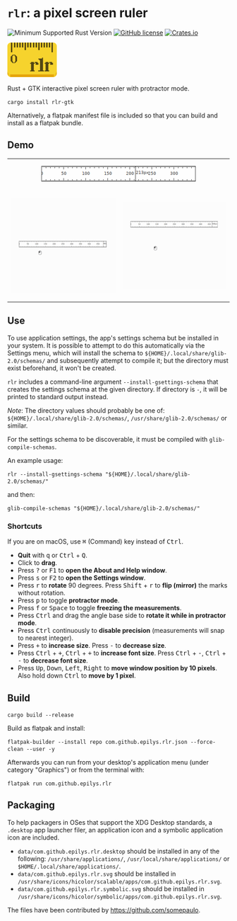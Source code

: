 # `rlr`: a pixel screen ruler

![Minimum Supported Rust Version](https://img.shields.io/badge/MSRV-1.70.0-blue) [![GitHub license](https://img.shields.io/github/license/epilys/rlr)](https://github.com/epilys/rlr/blob/master/LICENSE) [![Crates.io](https://img.shields.io/crates/v/rlr-gtk)](https://crates.io/crates/rlr-gtk)

![./rlr.png](./rlr.png)

Rust + GTK interactive pixel screen ruler with protractor mode.

```shell
cargo install rlr-gtk
```

Alternatively, a flatpak manifest file is included so that you can build and install as a flatpak bundle.

## Demo

<table>
<tr><td colspan=2 align="center"><kbd>

![./demo.png](./demo.png)
</kbd></tr><tr><td><kbd>

![./demo.gif](./demo.gif)

</kbd></td><td><kbd>

![./demo_move.gif](./demo_move.gif)

</kbd></td></tr></table>

## Use

To use application settings, the app's settings schema but be installed in your system.
It is possible to attempt to do this automatically via the Settings menu, which will install the schema to `${HOME}/.local/share/glib-2.0/schemas/` and subsequently attempt to compile it; but the directory must exist beforehand, it won't be created.

`rlr` includes a command-line argument `--install-gsettings-schema` that creates the settings schema at the given directory.
If directory is `-`, it will be printed to standard output instead.

*Note*: The directory values should probably be one of: `${HOME}/.local/share/glib-2.0/schemas/`, `/usr/share/glib-2.0/schemas/` or similar.

For the settings schema to be discoverable, it must be compiled with `glib-compile-schemas`.

An example usage:

```shell
rlr --install-gsettings-schema "${HOME}/.local/share/glib-2.0/schemas/"
```

and then:

```shell
glib-compile-schemas "${HOME}/.local/share/glib-2.0/schemas/"
```

### Shortcuts

If you are on macOS, use <kbd>⌘</kbd> (Command) key instead of <kbd>Ctrl</kbd>.

- **Quit** with <kbd>q</kbd> or <kbd>Ctrl</kbd> + <kbd>Q</kbd>.
- Click to **drag**.
- Press <kbd>?</kbd> or <kbd>F1</kbd> to **open the About and Help window**.
- Press <kbd>s</kbd> or <kbd>F2</kbd> to **open the Settings window**.
- Press <kbd>r</kbd> to **rotate** 90 degrees. Press <kbd>Shift</kbd> + <kbd>r</kbd> to **flip (mirror)** the marks without rotation.
- Press <kbd>p</kbd> to toggle **protractor mode**.
- Press <kbd>f</kbd> or <kbd>Space</kbd> to toggle **freezing the measurements**.
- Press <kbd>Ctrl</kbd> and drag the angle base side to **rotate it while in protractor mode**.
- Press <kbd>Ctrl</kbd> continuously to **disable precision** (measurements will snap to nearest integer).
- Press <kbd>+</kbd> to **increase size**. Press <kbd>-</kbd> to **decrease size**.
- Press <kbd>Ctrl</kbd> + <kbd>+</kbd>, <kbd>Ctrl</kbd> + <kbd>+</kbd> to **increase font size**. Press <kbd>Ctrl</kbd> + <kbd>-</kbd>, <kbd>Ctrl</kbd> + <kbd>-</kbd> to **decrease font size**.
- Press <kbd>Up</kbd>, <kbd>Down</kbd>, <kbd>Left</kbd>, <kbd>Right</kbd> to **move window position by 10 pixels**. Also hold down <kbd>Ctrl</kbd> to **move by 1 pixel**.

## Build

```shell
cargo build --release
```

Build as flatpak and install:

```shell
flatpak-builder --install repo com.github.epilys.rlr.json --force-clean --user -y
```

Afterwards you can run from your desktop's application menu (under category "Graphics") or from the terminal with:

```shell
flatpak run com.github.epilys.rlr
```

## Packaging

To help packagers in OSes that support the XDG Desktop standards, a `.desktop`
app launcher filer, an application icon and a symbolic application icon are
included.

- `data/com.github.epilys.rlr.desktop` should be installed in any of the following:
  `/usr/share/applications/`, `/usr/local/share/applications/` or
  `$HOME/.local/share/applications/`.
- `data/com.github.epilys.rlr.svg` should be installed in
  `/usr/share/icons/hicolor/scalable/apps/com.github.epilys.rlr.svg`.
- `data/com.github.epilys.rlr.symbolic.svg` should be installed in
  `/usr/share/icons/hicolor/symbolic/apps/com.github.epilys.rlr.svg`.

The files have been contributed by <https://github.com/somepaulo>.
